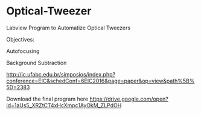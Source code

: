 Optical-Tweezer
===============

Labview Program to Automatize Optical Tweezers

Objectives:

Autofocusing

Background Subtraction

http://ic.ufabc.edu.br/simposios/index.php?conference=EIC&schedConf=6EIC2016&page=paper&op=view&path%5B%5D=2383

Download the final program here
https://drive.google.com/open?id=1aUs5_XRZtCT4xHcXmpc1AyOkM_ZLPdOH
